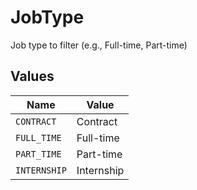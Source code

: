 # JobType

Job type to filter (e.g., Full-time, Part-time)


## Values

| Name         | Value        |
| ------------ | ------------ |
| `CONTRACT`   | Contract     |
| `FULL_TIME`  | Full-time    |
| `PART_TIME`  | Part-time    |
| `INTERNSHIP` | Internship   |